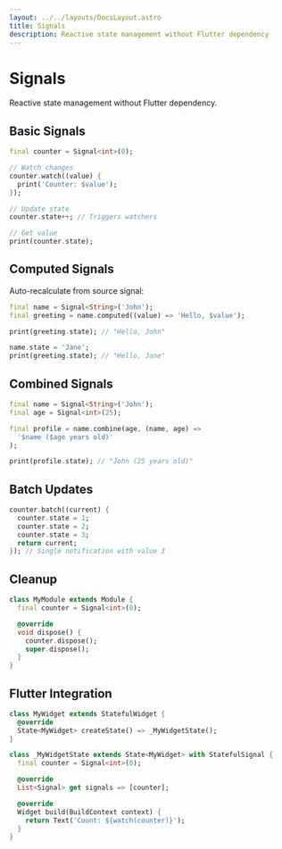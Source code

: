 ```yaml
---
layout: ../../layouts/DocsLayout.astro
title: Signals
description: Reactive state management without Flutter dependency
---
```


# Signals

Reactive state management without Flutter dependency.

## Basic Signals

```dart
final counter = Signal<int>(0);

// Watch changes
counter.watch((value) {
  print('Counter: $value');
});

// Update state
counter.state++; // Triggers watchers

// Get value
print(counter.state);
```

## Computed Signals

Auto-recalculate from source signal:

```dart
final name = Signal<String>('John');
final greeting = name.computed((value) => 'Hello, $value');

print(greeting.state); // "Hello, John"

name.state = 'Jane';
print(greeting.state); // "Hello, Jane"
```

## Combined Signals

```dart
final name = Signal<String>('John');
final age = Signal<int>(25);

final profile = name.combine(age, (name, age) => 
  '$name ($age years old)'
);

print(profile.state); // "John (25 years old)"
```

## Batch Updates

```dart
counter.batch((current) {
  counter.state = 1;
  counter.state = 2;
  counter.state = 3;
  return current;
}); // Single notification with value 3
```

## Cleanup

```dart
class MyModule extends Module {
  final counter = Signal<int>(0);

  @override
  void dispose() {
    counter.dispose();
    super.dispose();
  }
}
```

## Flutter Integration

```dart
class MyWidget extends StatefulWidget {
  @override
  State<MyWidget> createState() => _MyWidgetState();
}

class _MyWidgetState extends State<MyWidget> with StatefulSignal {
  final counter = Signal<int>(0);

  @override
  List<Signal> get signals => [counter];

  @override
  Widget build(BuildContext context) {
    return Text('Count: ${watch(counter)}');
  }
}
```

